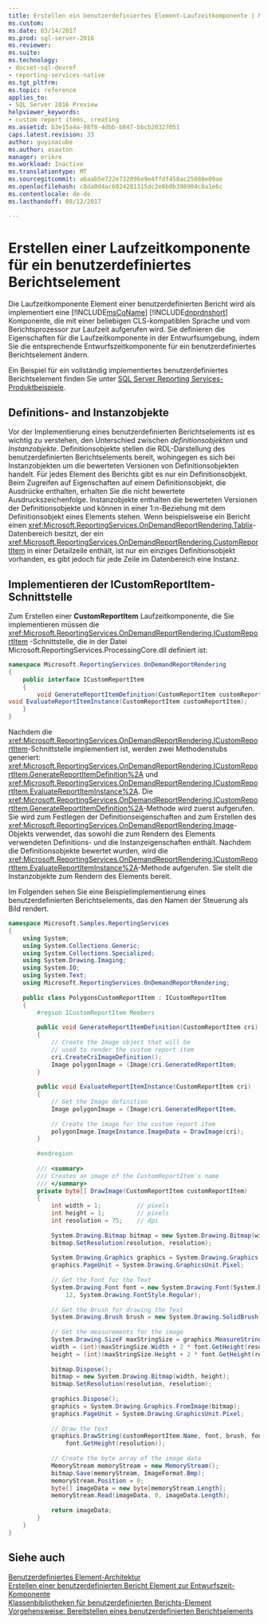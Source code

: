 ```yaml
---
title: Erstellen ein benutzerdefiniertes Element-Laufzeitkomponente | Microsoft Docs
ms.custom: 
ms.date: 03/14/2017
ms.prod: sql-server-2016
ms.reviewer: 
ms.suite: 
ms.technology:
- docset-sql-devref
- reporting-services-native
ms.tgt_pltfrm: 
ms.topic: reference
applies_to:
- SQL Server 2016 Preview
helpviewer_keywords:
- custom report items, creating
ms.assetid: b3e15a4a-98f8-4dbb-b847-bbcb20327051
caps.latest.revision: 33
author: guyinacube
ms.author: asaxton
manager: erikre
ms.workload: Inactive
ms.translationtype: MT
ms.sourcegitcommit: a6aab5e722e732096e9e4ffdf458ac25088e09ae
ms.openlocfilehash: c8da0d4ac6024281315dc2e8b0b398904c8a1e6c
ms.contentlocale: de-de
ms.lasthandoff: 08/12/2017

---
```

# <a name="creating-a-custom-report-item-run-time-component"></a>Erstellen einer Laufzeitkomponente für ein benutzerdefiniertes Berichtselement
  Die Laufzeitkomponente Element einer benutzerdefinierten Bericht wird als implementiert eine [!INCLUDE[msCoName](../../includes/msconame-md.md)] [!INCLUDE[dnprdnshort](../../includes/dnprdnshort-md.md)] Komponente, die mit einer beliebigen CLS-kompatiblen Sprache und vom Berichtsprozessor zur Laufzeit aufgerufen wird. Sie definieren die Eigenschaften für die Laufzeitkomponente in der Entwurfsumgebung, indem Sie die entsprechende Entwurfszeitkomponente für ein benutzerdefiniertes Berichtselement ändern.  
  
 Ein Beispiel für ein vollständig implementiertes benutzerdefiniertes Berichtselement finden Sie unter [SQL Server Reporting Services-Produktbeispiele](http://go.microsoft.com/fwlink/?LinkId=177889).  
  
## <a name="definition-and-instance-objects"></a>Definitions- and Instanzobjekte  
 Vor der Implementierung eines benutzerdefinierten Berichtselements ist es wichtig zu verstehen, den Unterschied zwischen *definitionsobjekten* und *Instanzobjekte*. Definitionsobjekte stellen die RDL-Darstellung des benutzerdefinierten Berichtselements bereit, wohingegen es sich bei Instanzobjekten um die bewerteten Versionen von Definitionsobjekten handelt. Für jedes Element des Berichts gibt es nur ein Definitionsobjekt. Beim Zugreifen auf Eigenschaften auf einem Definitionsobjekt, die Ausdrücke enthalten, erhalten Sie die nicht bewertete Ausdruckszeichenfolge. Instanzobjekte enthalten die bewerteten Versionen der Definitionsobjekte und können in einer 1:n-Beziehung mit dem Definitionsobjekt eines Elements stehen. Wenn beispielsweise ein Bericht einen <xref:Microsoft.ReportingServices.OnDemandReportRendering.Tablix>-Datenbereich besitzt, der ein <xref:Microsoft.ReportingServices.OnDemandReportRendering.CustomReportItem> in einer Detailzeile enthält, ist nur ein einziges Definitionsobjekt vorhanden, es gibt jedoch für jede Zeile im Datenbereich eine Instanz.  
  
## <a name="implementing-the-icustomreportitem-interface"></a>Implementieren der ICustomReportItem-Schnittstelle  
 Zum Erstellen einer **CustomReportItem** Laufzeitkomponente, die Sie implementieren müssen die <xref:Microsoft.ReportingServices.OnDemandReportRendering.ICustomReportItem> -Schnittstelle, die in der Datei Microsoft.ReportingServices.ProcessingCore.dll definiert ist:  
  
```csharp  
namespace Microsoft.ReportingServices.OnDemandReportRendering  
{  
    public interface ICustomReportItem  
    {  
        void GenerateReportItemDefinition(CustomReportItem customReportItem);  
void EvaluateReportItemInstance(CustomReportItem customReportItem);  
    }  
}  
```  
  
 Nachdem die <xref:Microsoft.ReportingServices.OnDemandReportRendering.ICustomReportItem>-Schnittstelle implementiert ist, werden zwei Methodenstubs generiert: <xref:Microsoft.ReportingServices.OnDemandReportRendering.ICustomReportItem.GenerateReportItemDefinition%2A> und <xref:Microsoft.ReportingServices.OnDemandReportRendering.ICustomReportItem.EvaluateReportItemInstance%2A>. Die <xref:Microsoft.ReportingServices.OnDemandReportRendering.ICustomReportItem.GenerateReportItemDefinition%2A>-Methode wird zuerst aufgerufen. Sie wird zum Festlegen der Definitionseigenschaften and zum Erstellen des <xref:Microsoft.ReportingServices.OnDemandReportRendering.Image>-Objekts verwendet, das sowohl die zum Rendern des Elements verwendeten Definitions- und die Instanzeigenschaften enthält. Nachdem die Definitionsobjekte bewertet wurden, wird die <xref:Microsoft.ReportingServices.OnDemandReportRendering.ICustomReportItem.EvaluateReportItemInstance%2A>-Methode aufgerufen. Sie stellt die Instanzobjekte zum Rendern des Elements bereit.  
  
 Im Folgenden sehen Sie eine Beispielimplementierung eines benutzerdefinierten Berichtselements, das den Namen der Steuerung als Bild rendert.  
  
```csharp  
namespace Microsoft.Samples.ReportingServices  
{  
    using System;  
    using System.Collections.Generic;  
    using System.Collections.Specialized;  
    using System.Drawing.Imaging;  
    using System.IO;  
    using System.Text;  
    using Microsoft.ReportingServices.OnDemandReportRendering;  
  
    public class PolygonsCustomReportItem : ICustomReportItem  
    {  
        #region ICustomReportItem Members  
  
        public void GenerateReportItemDefinition(CustomReportItem cri)  
        {  
            // Create the Image object that will be   
            // used to render the custom report item  
            cri.CreateCriImageDefinition();  
            Image polygonImage = (Image)cri.GeneratedReportItem;  
        }  
  
        public void EvaluateReportItemInstance(CustomReportItem cri)  
        {  
            // Get the Image definition  
            Image polygonImage = (Image)cri.GeneratedReportItem;  
  
            // Create the image for the custom report item  
            polygonImage.ImageInstance.ImageData = DrawImage(cri);  
        }  
  
        #endregion  
  
        /// <summary>  
        /// Creates an image of the CustomReportItem's name  
        /// </summary>  
        private byte[] DrawImage(CustomReportItem customReportItem)  
        {  
            int width = 1;          // pixels  
            int height = 1;         // pixels  
            int resolution = 75;    // dpi  
  
            System.Drawing.Bitmap bitmap = new System.Drawing.Bitmap(width, height);  
            bitmap.SetResolution(resolution, resolution);  
  
            System.Drawing.Graphics graphics = System.Drawing.Graphics.FromImage(bitmap);  
            graphics.PageUnit = System.Drawing.GraphicsUnit.Pixel;  
  
            // Get the Font for the Text  
            System.Drawing.Font font = new System.Drawing.Font(System.Drawing.FontFamily.GenericMonospace,  
                12, System.Drawing.FontStyle.Regular);  
  
            // Get the Brush for drawing the Text  
            System.Drawing.Brush brush = new System.Drawing.SolidBrush(System.Drawing.Color.LightGreen);  
  
            // Get the measurements for the image  
            System.Drawing.SizeF maxStringSize = graphics.MeasureString(customReportItem.Name, font);  
            width = (int)(maxStringSize.Width + 2 * font.GetHeight(resolution));  
            height = (int)(maxStringSize.Height + 2 * font.GetHeight(resolution));  
  
            bitmap.Dispose();  
            bitmap = new System.Drawing.Bitmap(width, height);  
            bitmap.SetResolution(resolution, resolution);  
  
            graphics.Dispose();  
            graphics = System.Drawing.Graphics.FromImage(bitmap);  
            graphics.PageUnit = System.Drawing.GraphicsUnit.Pixel;  
  
            // Draw the text  
            graphics.DrawString(customReportItem.Name, font, brush, font.GetHeight(resolution),   
                font.GetHeight(resolution));  
  
            // Create the byte array of the image data  
            MemoryStream memoryStream = new MemoryStream();  
            bitmap.Save(memoryStream, ImageFormat.Bmp);  
            memoryStream.Position = 0;  
            byte[] imageData = new byte[memoryStream.Length];  
            memoryStream.Read(imageData, 0, imageData.Length);  
  
            return imageData;  
        }  
    }  
}  
```  
  
## <a name="see-also"></a>Siehe auch  
 [Benutzerdefiniertes Element-Architektur](../../reporting-services/custom-report-items/custom-report-item-architecture.md)   
 [Erstellen einer benutzerdefinierten Bericht Element zur Entwurfszeit-Komponente](../../reporting-services/custom-report-items/creating-a-custom-report-item-design-time-component.md)   
 [Klassenbibliotheken für benutzerdefinierten Berichts-Element](../../reporting-services/custom-report-items/custom-report-item-class-libraries.md)   
 [Vorgehensweise: Bereitstellen eines benutzerdefinierten Berichtselements](../../reporting-services/custom-report-items/how-to-deploy-a-custom-report-item.md)  
  
  

